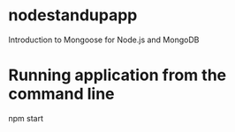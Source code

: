 # nodestandupapp
Introduction to Mongoose for Node.js and MongoDB

# Running application from the command line
npm start
